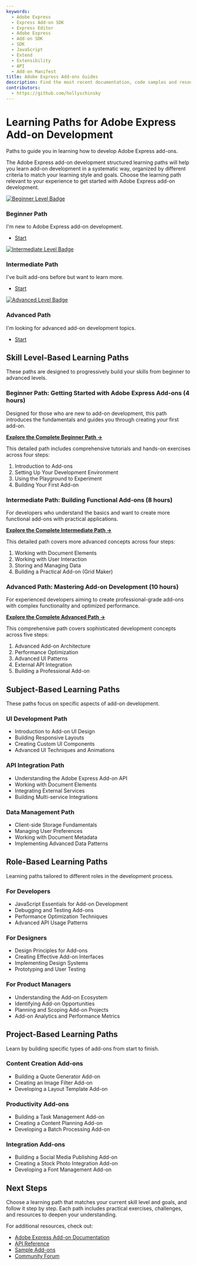 ```yaml
---
keywords:
  - Adobe Express
  - Express Add-on SDK
  - Express Editor
  - Adobe Express
  - Add-on SDK
  - SDK
  - JavaScript
  - Extend
  - Extensibility
  - API
  - Add-on Manifest
title: Adobe Express Add-ons Guides
description: Find the most recent documentation, code samples and resources for building add-ons for Adobe Express.
contributors:
  - https://github.com/hollyschinsky
---
```


<Hero slots="heading, text" background="rgb(138, 43, 226)"/>

# Learning Paths for Adobe Express Add-on Development

Paths to guide you in learning how to develop Adobe Express add-ons.

The Adobe Express add-on development structured learning paths will help you learn add-on development in a systematic way, organized by different criteria to match your learning style and goals. Choose the learning path relevant to your experience to get started with Adobe Express add-on development. 

<TextBlock slots="image, heading, text, links" width="33%" />

[![Beginner Level Badge](./img/beginner.png)](beginner-index.md)

### Beginner Path

I'm new to Adobe Express add-on development.

- [Start](beginner-index.md)

<TextBlock slots="image, heading, text, links" width="33%" />

[![Intermediate Level Badge](./img/intermediate.png)](intermediate-index.md)

### Intermediate Path

I've built add-ons before but want to learn more.

- [Start](intermediate-index.md)

<TextBlock slots="image, heading, text, links" width="33%" />

[![Advanced Level Badge](./img/advanced.png)](advanced-index.md)

### Advanced Path

I'm looking for advanced add-on development topics.

- [Start](advanced-index.md)

<!-- 
# Learning Paths for Adobe Express Add-on Development -->

## Skill Level-Based Learning Paths

These paths are designed to progressively build your skills from beginner to advanced levels.

### Beginner Path: Getting Started with Adobe Express Add-ons (4 hours)

Designed for those who are new to add-on development, this path introduces the fundamentals and guides you through creating your first add-on.

**[Explore the Complete Beginner Path →](beginner-index.md)**

This detailed path includes comprehensive tutorials and hands-on exercises across four steps:
1. Introduction to Add-ons
2. Setting Up Your Development Environment
3. Using the Playground to Experiment
4. Building Your First Add-on

### Intermediate Path: Building Functional Add-ons (8 hours)

For developers who understand the basics and want to create more functional add-ons with practical applications.

**[Explore the Complete Intermediate Path →](intermediate-index.md)**

This detailed path covers more advanced concepts across four steps:
1. Working with Document Elements
2. Working with User Interaction
3. Storing and Managing Data
4. Building a Practical Add-on (Grid Maker)

### Advanced Path: Mastering Add-on Development (10 hours)

For experienced developers aiming to create professional-grade add-ons with complex functionality and optimized performance.

**[Explore the Complete Advanced Path →](advanced-index.md)**

This comprehensive path covers sophisticated development concepts across five steps:
1. Advanced Add-on Architecture
2. Performance Optimization
3. Advanced UI Patterns
4. External API Integration
5. Building a Professional Add-on

## Subject-Based Learning Paths

These paths focus on specific aspects of add-on development.

### UI Development Path

- Introduction to Add-on UI Design
- Building Responsive Layouts
- Creating Custom UI Components
- Advanced UI Techniques and Animations

### API Integration Path

- Understanding the Adobe Express Add-on API
- Working with Document Elements
- Integrating External Services
- Building Multi-service Integrations

### Data Management Path

- Client-side Storage Fundamentals
- Managing User Preferences
- Working with Document Metadata
- Implementing Advanced Data Patterns

## Role-Based Learning Paths

Learning paths tailored to different roles in the development process.

### For Developers

- JavaScript Essentials for Add-on Development
- Debugging and Testing Add-ons
- Performance Optimization Techniques
- Advanced API Usage Patterns

### For Designers

- Design Principles for Add-ons
- Creating Effective Add-on Interfaces
- Implementing Design Systems
- Prototyping and User Testing

### For Product Managers

- Understanding the Add-on Ecosystem
- Identifying Add-on Opportunities
- Planning and Scoping Add-on Projects
- Add-on Analytics and Performance Metrics

## Project-Based Learning Paths

Learn by building specific types of add-ons from start to finish.

### Content Creation Add-ons

- Building a Quote Generator Add-on
- Creating an Image Filter Add-on
- Developing a Layout Template Add-on

### Productivity Add-ons

- Building a Task Management Add-on
- Creating a Content Planning Add-on
- Developing a Batch Processing Add-on

### Integration Add-ons

- Building a Social Media Publishing Add-on
- Creating a Stock Photo Integration Add-on
- Developing a Font Management Add-on

## Next Steps

Choose a learning path that matches your current skill level and goals, and follow it step by step. Each path includes practical exercises, challenges, and resources to deepen your understanding.

For additional resources, check out:

- [Adobe Express Add-on Documentation](../../guides/index.md)
- [API Reference](/references/addonsdk-reference.md)
- [Sample Add-ons](/samples/index.md)
- [Community Forum](https://experienceleaguecommunities.adobe.com/t5/express-add-ons-discussions/ct-p/express-add-ons-discussions) 
